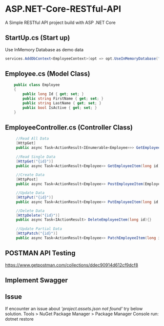 # ASP.NET-Core-RESTful-API
A Simple RESTful API project build with ASP .NET Core

## StartUp.cs (Start up)
Use InMemory Database as demo data
```cs
services.AddDbContext<EmployeeContext>(opt => opt.UseInMemoryDatabase("EmployeeList"));
```

## Employee.cs (Model Class)
```cs
    public class Employee
    {
        public long Id { get; set; }
        public string FirstName { get; set; }
        public string LastName { get; set; }
        public bool IsActive { get; set; }
    }
```

## EmployeeController.cs (Controller Class)
```cs
     //Read All Data
     [HttpGet]
     public async Task<ActionResult<IEnumerable<Employee>>> GetEmployeeItems(){}
     
     //Read Single Data
     [HttpGet("{id}")]
     public async Task<ActionResult<Employee>> GetEmployeeItem(long id){}
     
     //Create Data
     [HttpPost]
     public async Task<ActionResult<Employee>> PostEmployeeItem(Employee item){}

     //Update Data
     [HttpPut("{id}")]
     public async Task<ActionResult<Employee>> PutEmployeeItem(long id, Employee item){}

     //Delete Data
     [HttpDelete("{id}")]
     public async Task<IActionResult> DeleteEmployeeItem(long id){}
     
     //Update Partial Data
     [HttpPatch("{id}")]
     public async Task<ActionResult<Employee>> PatchEmployeeItem(long id, [FromBody]JsonPatchDocument<Employee> itemPatch){}
```

## POSTMAN API Testing
https://www.getpostman.com/collections/ddec90914d612cf9dcf8

## Implement Swagger

## Issue
If encounter an issue about _'project.assets.json not found'_ try below solution.
     Tools > NuGet Package Manager > Package Manager Console run: dotnet restore
